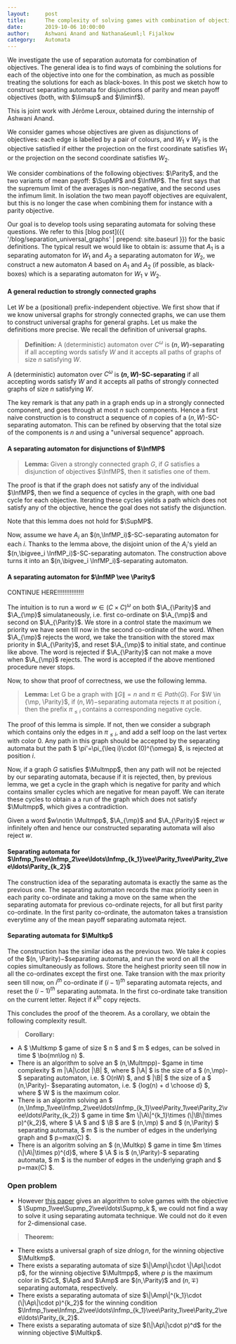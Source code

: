 ```yaml
---
layout:     post
title:      The complexity of solving games with combination of objectives
date:       2019-10-06 10:00:00
author:     Ashwani Anand and Nathana&euml;l Fijalkow
category:   Automata
---
```


<script type="text/x-mathjax-config">
MathJax.Hub.Config({
  TeX: {
    Macros: {
      Parity: "{\\texttt{Parity}}",
      MP: "{\\texttt{MP}}",
      SupMP: "{\\overline{\\texttt{MP}}}",
      InfMP: "{\\underline{\\texttt{MP}}}",
      M: "{\\mathcal{M}}",
      A: "{\\mathcal{A}}",
      Q: "{\\mathbb{Q}}",
      R: "{\\mathbb{R}}",
      C: "{\\mathbb{C}}",
      Z: "{\\mathbb{Z}}",
      N: "{\\mathbb{N}}",
      Na: "{\\mathcal{A}}",
      B: "{\\mathcal{B}}",
      Nw: "{\\mathcal{W}}",
      Lna: "{\\mathcal{L}(\\mathcal{A})}",
      Cc: "{\\mathcal{C}}",
      Bo: "{\\mathcal{O}}",
      Game: "{\\mathcal{G}}",
      Ap: "{\\Na_{\\texttt{P}}}",
      Amp: "{\\Na_{\\texttt{MP}}}",
      Ampp: "{\\Na_{\\texttt{MP,P}}}",
      Lap: "{\\mathcal{L}}",
      Lamp: "{\\mathcal{L}(\\Na_{\\texttt{MP}})}",
      Lampp: "{\\mathcal{L}(\\Na_{\\texttt{MP,P}})}",
      Mult: "{W_1\\vee W_2}",
      Multmpp: "{\\texttt{MP}\\vee\\texttt{P}}",
      Multmpmps: "{\\Supmp\\vee\\Supmp}",
      Multmpmpi: "{\\Infmp\\vee\\Infmp}",
      Multlang: "{W_1\\vee W_2\\vee\\ldots\\vee W_k}",
      Multkmp: "{\\Infmp_1\\vee\\Infmp_2\\vee\\ldots\\vee\\Infmp_d}",
      Multkp: "{\\Parity_1\\vee\\Parity_2\\vee\\ldots\\vee\\Parity_d}",
      Multkw: "{W_1\\vee W_2\\vee\\ldots\\vee W_k}",
      bo: "{\\mathcal{O}}",
    }
  }
});
</script>

<p class="intro"><span class="dropcap">W</span>e investigate the use of separation automata for combination of objectives.
The general idea is to find ways of combining the solutions for each of the objective into one for the combination, as much as possible treating the solutions for each as black-boxes.
In this post we sketch how to construct separating automata for disjunctions of parity and mean payoff objectives (both, with $\limsup$ and $\liminf$).</p>

This is joint work with Jérôme Leroux, obtained during the internship of Ashwani Anand.

We consider games whose objectives are given as disjunctions of objectives: each edge is labelled by a pair of colours, 
and $W_1 \vee W_2$ is the objective satisfied if either the projection on the first coordinate satisfies $W_1$ or the projection on the second coordinate satisfies $W_2$.

We consider combinations of the following objectives: $\Parity$, and the two variants of mean payoff: $\SupMP$ and $\InfMP$.
The first says that the supremum limit of the averages is non-negative, and the second uses the infimum limit.
In isolation the two mean payoff objectives are equivalent, but this is no longer the case when combining them for instance with a parity objective.

Our goal is to develop tools using separating automata for solving these questions.
We refer to this [blog post]({{ '/blog/separation_universal_graphs' | prepend: site.baseurl }}) for the basic definitions.
The typical result we would like to obtain is: assume that $A_1$ is a separating automaton for $W_1$ and $A_2$ a separating automaton for $W_2$,
we construct a new automaton $A$ based on $A_1$ and $A_2$ (if possible, as black-boxes) which is a separating automaton for $W_1 \vee W_2$.

#### A general reduction to strongly connected graphs
Let $W$ be a (positional) prefix-independent objective.
We first show that if we know universal graphs for strongly connected graphs, we can use them to construct universal graphs for general graphs.
Let us make the definitions more precise. We recall the definition of universal graphs.

> **Definition:** A (deterministic) automaton over $C^\omega$ is **$(n,W)$-separating** if all accepting words satisfy $W$ and 
it accepts all paths of graphs of size $n$ satisfying $W$.

A (deterministic) automaton over $C^\omega$ is **$(n,W)$-SC-separating** if all accepting words satisfy $W$ and 
it accepts all paths of strongly connected graphs of size $n$ satisfying $W$.

The key remark is that any path in a graph ends up in a strongly connected component, and goes through at most $n$ such components.
Hence a first naive construction is to construct a sequence of $n$ copies of a $(n,W)$-SC-separating automaton.
This can be refined by observing that the total size of the components is $n$ and using a "universal sequence" approach.

#### A separating automaton for disjunctions of $\InfMP$
> **Lemma:**
Given a strongly connected graph $G$, 
if $G$ satisfies a disjunction of objectives $\InfMP$, then it satisfies one of them.

The proof is that if the graph does not satisfy any of the individual $\InfMP$, then we find a sequence of cycles in the graph, with one bad cycle for each objective.
Iterating these cycles yields a path which does not satisfy any of the objective, hence the goal does not satisfy the disjunction.

Note that this lemma does not hold for $\SupMP$.

Now, assume we have $A_i$ an $(n,\InfMP_i)$-SC-separating automaton for each $i$.
Thanks to the lemma above, the disjoint union of the $A_i$'s yield an $(n,\bigvee_i \InfMP_i)$-SC-separating automaton.
The construction above turns it into an $(n,\bigvee_i \InfMP_i)$-separating automaton.

#### A separating automaton for $\InfMP \vee \Parity$

CONTINUE HERE!!!!!!!!!!!!!!!

The intuition is to run a word $w \in (C \times C)^{\omega}$ on both $\A_{\Parity}$ and $\A_{\mp}$ simulataneously, i.e. first co-ordinate on $\A_{\mp}$ and second on $\A_{\Parity}$. We store in a control state the maximum we priority we have seen till now in the second co-ordinate of the word. When $\A_{\mp}$ rejects the word, we take the transition with the stored max priority in $\A_{\Parity}$, and reset $\A_{\mp}$ to initial state, and continue like above. The word is rejected if $\A_{\Parity}$ can not make a move when $\A_{\mp}$ rejects. The word is accepted if the above mentioned procedure never stops. 

Now, to show that proof of correctness, we use the following lemma.

> **Lemma:**
Let G be a graph with $\|G\| = n$ and $\pi \in Path(G)$. For $W \in {\mp, \Parity}$, if $(n, W )−$separating automata rejects $\pi$ at position $i$, then the prefix $\pi_{\leq i}$ contains a corresponding negative cycle.

The proof of this lemma is simple. If not, then we consider a subgraph which contains only the edges in $\pi_{\leq i}$, and add a self loop on the last vertex with color 0. Any path in this graph should be accepted by the separating automata but the path $ \pi'=\pi_{\leq i}\cdot (0)^{\omega} $, is rejected at position $i$.

Now, if a graph $G$ satisfies $\Multmpp$, then any path will not be rejected by our separating automata, because if it is rejected, then, by previous lemma, we get a cycle in the graph which is negative for parity and which contains smaller cycles which are negative for mean payoff. We can iterate these cycles to obtain a a run of the graph which does not satisfy $\Multmpp$, which gives a contradiction. 

Given a word $w\notin \Multmpp$, $\A_{\mp}$ and $\A_{\Parity}$ reject $w$ infinitely often and hence our constructed separating automata will also reject $w$.

#### Separating automata for $\Infmp_1\vee\Infmp_2\vee\ldots\Infmp_{k_1}\vee\Parity_1\vee\Parity_2\vee\ldots\Parity_{k_2}$
The construction idea of the separating automata is exactly the same as the previous one. The separating automaton records the max priority seen in each parity co-ordinate and taking a move on the same when the separating automata for previous co-ordinate rejects, for all but first parity co-ordinate. In the first parity co-ordinate, the automaton takes a transistion everytime any of the mean payoff separating automata reject.

#### Separating automata for $\Multkp$
The construction has the similar idea as the previous two. We take $k$ copies of the $(n, \Parity)−$separating automata, and run the word on all the copies simultaneously as follows. Store the heighest priority seen till now in all the co-ordinates except the first one. Take transion with the max priority seen till now, on $i^{th}$ co-ordinate if $(i−1)^{th}$ separating automata rejects, and reset the $(i − 1)^{th}$ separating automata. In the first co-ordinate take transition on the current letter. Reject if $k^{th}$ copy rejects.

This concludes the proof of the theorem. As a corollary, we obtain the following complexity result.
> **Corollary:**
* A $ \Multkmp $ game of size $ n $ and $ m $ edges, can be solved in time $ \bo(mn\log n) $.
* There is an algorithm to solve an $ (n,\Multmpp)- $game in time complexity $ m \|\A\|\cdot \|\B\| $, where $ \|\A\| $ is the size of a $ (n,\mp)- $ separating automaton, i.e. $  O(nW) $, and $ \|\B\| $ the size of a $ (n,\Parity)- $separating automaton, i.e. $ {log(n) + d \choose d} $, where $ W $ is the maximum color.
* There is an algoritm solving an $ (n,\Infmp_1\vee\Infmp_2\vee\ldots\Infmp_{k_1}\vee\Parity_1\vee\Parity_2\vee\ldots\Parity_{k_2}) $ game in time $m \|\A\|^{k_1}\times (\|\B\|\times p)^{k_2}$, where $ \A $ and $ \B $ are $ (n,\mp) $ and $ (n,\Parity) $ separating automata, $ m $ is the number of edges in the underlying graph and $ p=max(C) $.
* There is an algoritm solving an $ (n,\Multkp) $ game in time $m \times (\|\A\|\times p)^{d}$, where $ \A $ is $ (n,\Parity)-$ separating automata, $ m $ is the number of edges in the underlying graph and $ p=max(C) $.

### Open problem
* However [this paper](https://arxiv.org/abs/1210.3141) gives an algorithm to solve games with the objective $ \Supmp_1\vee\Supmp_2\vee\ldots\Supmp_k $, we could not find a way to solve it using separating automata technique. We could not do it even for 2-dimensional case.


> **Theorem:**
* There exists a universal graph of size $dn\log n$, for the winning objective $\Multkmp$.
* There exists a separating automata of size $\|\Amp\|\cdot \|\Ap\|\cdot p$, for the winning objective $\Multmpp$, where $p$ is the maximum color in $\Cc$, $\Ap$ and $\Amp$ are $(n,\Parity)$ and $(n,\mp)$ separating automata, respectively.
* There exists a separating automata of size $\|\Amp\|^{k_1}\cdot (\|\Ap\|\cdot p)^{k_2}$ for the winning condition $\Infmp_1\vee\Infmp_2\vee\ldots\Infmp_{k_1}\vee\Parity_1\vee\Parity_2\vee\ldots\Parity_{k_2}$.
* There exists a separating automata of size $(\|\Ap\|\cdot p)^d$ for the winning objective $\Multkp$.

